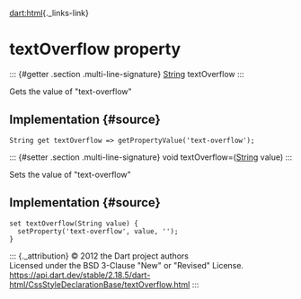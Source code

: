 [dart:html](../../dart-html/dart-html-library){._links-link}

textOverflow property
=====================

::: {#getter .section .multi-line-signature}
[String](../../dart-core/string-class) textOverflow
:::

Gets the value of \"text-overflow\"

Implementation {#source}
--------------

``` {.language-dart data-language="dart"}
String get textOverflow => getPropertyValue('text-overflow');
```

::: {#setter .section .multi-line-signature}
void textOverflow=([String](../../dart-core/string-class) value)
:::

Sets the value of \"text-overflow\"

Implementation {#source}
--------------

``` {.language-dart data-language="dart"}
set textOverflow(String value) {
  setProperty('text-overflow', value, '');
}
```

::: {._attribution}
© 2012 the Dart project authors\
Licensed under the BSD 3-Clause \"New\" or \"Revised\" License.\
<https://api.dart.dev/stable/2.18.5/dart-html/CssStyleDeclarationBase/textOverflow.html>
:::
